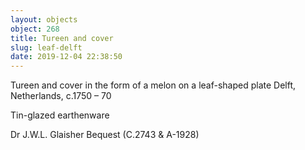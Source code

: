 ```yaml
---
layout: objects
object: 268
title: Tureen and cover
slug: leaf-delft
date: 2019-12-04 22:38:50
---
```

Tureen and cover in the form of a melon on a leaf-shaped plate Delft, Netherlands, c.1750 – 70  

Tin-glazed earthenware  

Dr J.W.L. Glaisher Bequest (C.2743 &amp; A-1928)
